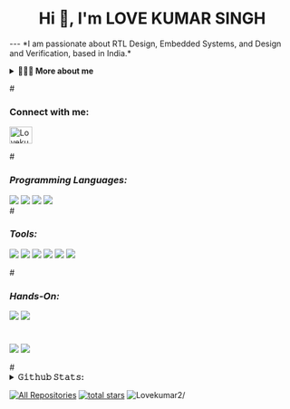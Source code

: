 <h1 align="center">Hi 👋, I'm LOVE KUMAR SINGH</h1>
<p> 
---
*I am passionate about RTL Design, Embedded Systems, and Design and Verification, based in India.*
<div>
<details>
  <summary><strong>👨🏻‍💻 More about me</strong></summary>
  
- 🌱 I’m currently learning **System verilog, AHB Interconnect**
- 📫 Reach me at **lk22phc1r33@student.nitw.ac.in**
</details>
</p>
#
<h3 align="left">Connect with me:</h3>
<p align="left">
<a href="https://www.linkedin.com/in/lovekumar2/" target="blank"><img align="center" src="https://raw.githubusercontent.com/rahuldkjain/github-profile-readme-generator/master/src/images/icons/Social/linked-in-alt.svg" alt="Lovekumar2" height="30" width="40" /></a>
</p>
</div>
#
<h3 align="left"><i>Programming Languages:</i></h3>
<div display="flex">
 
  <img src="https://img.shields.io/badge/Verilog-6e12d4?style=for-the-badge&logo=v&logoColor=white">
  <img src="https://img.shields.io/badge/System_Verilog-990199?style=for-the-badge&logo=SV&logoColor=white">
    <img src="https://img.shields.io/badge/python%20-%2314354C.svg?&style=for-the-badge&logo=python&logoColor=d9db26">
  <img src="https://img.shields.io/badge/C++%20-8a3529?&style=for-the-badge&logo=Cplusplus&logoColor=white">
  
</div>
#
<h3 align="left"><i>Tools:</i></h3>
<div display="flex">
 <p> <img src="https://img.shields.io/badge/DEEDS-0078D4?style=for-the-badge&logo=DEEDS&logoColor=white&labelColor=272e28">
  <img src="https://img.shields.io/badge/LTSpice-0078D4?style=for-the-badge&logo=S&logoColor=white&labelColor=272e28"> 
  <img src="https://img.shields.io/badge/Xilinx-VIVADO-007D4?style=for-the-badge&logo=AMD&logoColor=white&labelColor=272e28">
  <img src="https://img.shields.io/badge/Xilinx-ISE-00784?style=for-the-badge&logo=AMD&logoColor=white&labelColor=272e28">
 <img src="https://img.shields.io/badge/Eda-playground-00784?style=for-the-badge&logo=Eda&logoColor=white&labelColor=272e28">
<img src="https://img.shields.io/badge/Silvaco TCAD-00784?style=for-the-badge&logo=Silvaco&logoColor=white&labelColor=272e28">


 
  </p>
#
<h3 align="left"><i>Hands-On:</i></h3>
<div display="flex">
 
  <img src="https://img.shields.io/badge/:AMD Xilinx FPGA Artix-7-6e12d4?style=for-the-badge&logo=AMD&logoColor=white">
  <img src="https://img.shields.io/badge/ ESA 8086 Microprocessor-990199?style=for-the-badge&logo=ESA&logoColor=white">

</div>

#
  <p>
  <img src="https://img.shields.io/badge/Github-0b260f?style=for-the-badge&logo=github&logoColor=00ff1f"/>
    <img src="https://img.shields.io/badge/Visual_Studio_Code-0078D4?style=for-the-badge&logo=visual%20studio%20code&logoColor=white">
  
</p>
</div>
# 
<div>
<details>
  <summary> <strong>𝙶𝚒𝚝𝚑𝚞𝚋 𝚂𝚝𝚊𝚝𝚜: </strong></summary>
<br>
  
<div align="left">
  <a href="https://github.com/Lovekumar2"><img width="41%" src="https://github-readme-stats.vercel.app/api?username=Lovekumar2&theme=radical&title_color=ff3068?"></a>
  <a href="https://github.com/Lovekumar2"><img width="45%" src="http://github-readme-streak-stats.herokuapp.com/?user=Lovekumar2&theme=radical&date_format=M%20j%5B%2C%20Y%5D&ring=ff3068&fire=ff3068&sideNums=ff3068"></a>
</div>
<div align="left">
  <a href="https://github.com/Lovekumar2"><img width="41%" src="https://github-readme-stats.vercel.app/api/top-langs?username=Lovekumar2&show_icons=true&locale=en&layout=compact&theme=radical" alt="Lovekumar2"></a>
</div>
</br>
</details>
  </div>
<p align="left">
  <a href="https://github.com/Lovekumar2?tab=repositories"><img alt="All Repositories" title="All Repositories" src="https://custom-icon-badges.herokuapp.com/badge/-All%20Repos-0d2e69?style=for-the-badge&logoColor=white&logo=repo"/></a>
  <a href="https://github.com/Lovekumar2?tab=repositories">
    <img alt="total stars" title="Total stars on GitHub" src="https://custom-icon-badges.herokuapp.com/badge/dynamic/json?logo=star&host=formatted-dynamic-badges.herokuapp.com&formatter=metric&style=for-the-badge&color=55960c&labelColor=%23488207&label=stars&query=%24.stars&url=https%3A%2F%2Fapi.github-star-counter.workers.dev%2Fuser%2FLovekumar2"/></a>
   <img src=https://komarev.com/ghpvc/?username=Lovekumar2&style=for-the-badge&abbreviated=true&labelColor=272e28&color=676a70 alt=Lovekumar2/>
  
  </p>
  
<p align="left">
<!-- <a href="https://github.com/Lovekumar2">
    <img alt="views" title="GitHub profile views" src="https://kounter.tk/badge/Lovekumar2?label=&color=333&style=for-the-badge&cntSuffix=%20Views"/></a> -->
</p>
